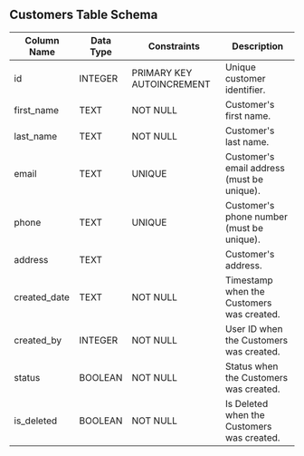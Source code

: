 ## Customers Table Schema

| Column Name   | Data Type    | Constraints                          | Description                                 |
|---------------|--------------|--------------------------------------|---------------------------------------------|
| id            | INTEGER      | PRIMARY KEY AUTOINCREMENT            | Unique customer identifier.                 |
| first_name    | TEXT         | NOT NULL                             | Customer's first name.                      |
| last_name     | TEXT         | NOT NULL                             | Customer's last name.                       |
| email         | TEXT         | UNIQUE                               | Customer's email address (must be unique).  |
| phone         | TEXT         | UNIQUE                               | Customer's phone number (must be unique).   |
| address       | TEXT         |                                      | Customer's address.                         |
| created_date  | TEXT         | NOT NULL                             | Timestamp when the Customers was created.   |
| created_by    | INTEGER      | NOT NULL                             | User ID when the Customers was created.     |
| status        | BOOLEAN      | NOT NULL                             | Status when the Customers was created.      |
| is_deleted    | BOOLEAN      | NOT NULL                             | Is Deleted when the Customers was created.  |
